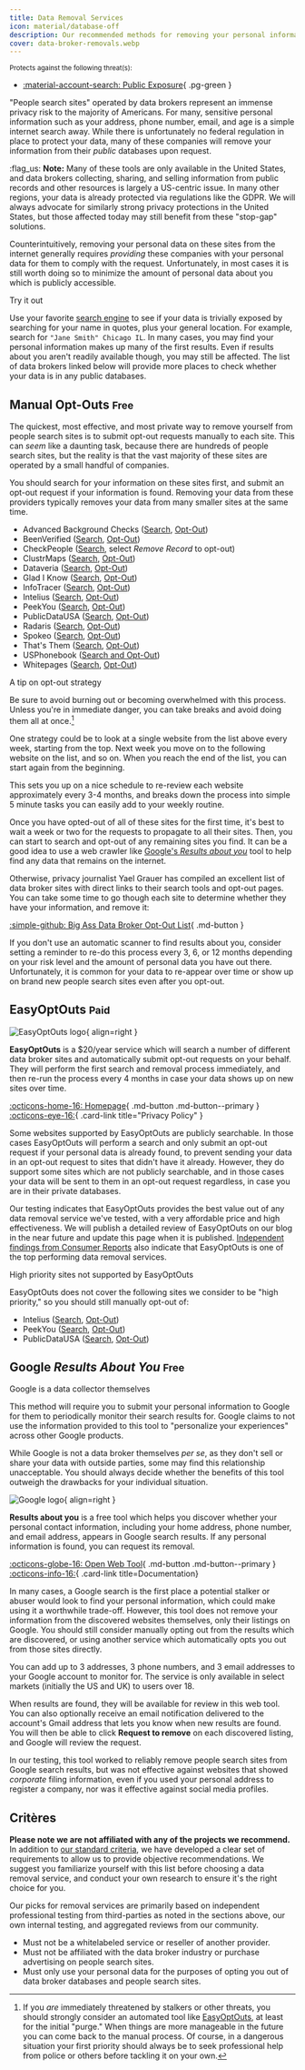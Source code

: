 ```yaml
---
title: Data Removal Services
icon: material/database-off
description: Our recommended methods for removing your personal information from data brokers and people search sites.
cover: data-broker-removals.webp
---
```


<small>Protects against the following threat(s):</small>

- [:material-account-search: Public Exposure](basics/common-threats.md#limiting-public-information){ .pg-green }

"People search sites" operated by data brokers represent an immense privacy risk to the majority of Americans. For many, sensitive personal information such as your address, phone number, email, and age is a simple internet search away. While there is unfortunately no federal regulation in place to protect your data, many of these companies will remove your information from their _public_ databases upon request.

:flag_us: **Note:** Many of these tools are only available in the United States, and data brokers collecting, sharing, and selling information from public records and other resources is largely a US-centric issue. In many other regions, your data is already protected via regulations like the GDPR. We will always advocate for similarly strong privacy protections in the United States, but those affected today may still benefit from these "stop-gap" solutions.

Counterintuitively, removing your personal data on these sites from the internet generally requires _providing_ these companies with your personal data for them to comply with the request. Unfortunately, in most cases it is still worth doing so to minimize the amount of personal data about you which is publicly accessible.

<div class="admonition example" markdown>
<p class="admonition-title">Try it out</p>

Use your favorite [search engine](search-engines.md) to see if your data is trivially exposed by searching for your name in quotes, plus your general location. For example, search for `"Jane Smith" Chicago IL`. In many cases, you may find your personal information makes up many of the first results. Even if results about you aren't readily available though, you may still be affected. The list of data brokers linked below will provide more places to check whether your data is in any public databases.

</div>

## Manual Opt-Outs <small>Free</small>

The quickest, most effective, and most private way to remove yourself from people search sites is to submit opt-out requests manually to each site. This can _seem_ like a daunting task, because there are hundreds of people search sites, but the reality is that the vast majority of these sites are operated by a small handful of companies.

You should search for your information on these sites first, and submit an opt-out request if your information is found. Removing your data from these providers typically removes your data from many smaller sites at the same time.

- Advanced Background Checks ([Search](https://advancedbackgroundchecks.com), [Opt-Out](https://advancedbackgroundchecks.com/removal))
- BeenVerified ([Search](https://beenverified.com/app/optout/search), [Opt-Out](https://beenverified.com/app/optout/address-search))
- CheckPeople ([Search](https://checkpeople.com/do-not-sell-info), select _Remove Record_ to opt-out)
- ClustrMaps ([Search](https://clustrmaps.com), [Opt-Out](https://clustrmaps.com/bl/opt-out))
- Dataveria ([Search](https://dataveria.com), [Opt-Out](https://dataveria.com/ng/control/privacy))
- Glad I Know ([Search](https://gladiknow.com), [Opt-Out](https://gladiknow.com/opt-out))
- InfoTracer ([Search](https://infotracer.com), [Opt-Out](https://infotracer.com/optout))
- Intelius ([Search](https://intelius.com), [Opt-Out](https://suppression.peopleconnect.us/login))
- PeekYou ([Search](https://peekyou.com), [Opt-Out](https://peekyou.com/about/contact/optout))
- PublicDataUSA ([Search](https://publicdatausa.com), [Opt-Out](https://publicdatausa.com/remove.php))
- Radaris ([Search](https://radaris.com), [Opt-Out](https://radaris.com/page/how-to-remove))
- Spokeo ([Search](https://spokeo.com/search), [Opt-Out](https://spokeo.com/optout))
- That's Them ([Search](https://thatsthem.com), [Opt-Out](https://thatsthem.com/optout))
- USPhonebook ([Search and Opt-Out](https://usphonebook.com/opt-out))
- Whitepages ([Search](https://whitepages.com), [Opt-Out](https://whitepages.com/suppression_requests))

<div class="admonition tip" markdown>
<p class="admonition-title">A tip on opt-out strategy</p>

Be sure to avoid burning out or becoming overwhelmed with this process. Unless you're in immediate danger, you can take breaks and avoid doing them all at once.[^1]

One strategy could be to look at a single website from the list above every week, starting from the top. Next week you move on to the following website on the list, and so on. When you reach the end of the list, you can start again from the beginning.

This sets you up on a nice schedule to re-review each website approximately every 3-4 months, and breaks down the process into simple 5 minute tasks you can easily add to your weekly routine.

</div>

Once you have opted-out of all of these sites for the first time, it's best to wait a week or two for the requests to propagate to all their sites. Then, you can start to search and opt-out of any remaining sites you find. It can be a good idea to use a web crawler like [Google's _Results about you_](#google-results-about-you-free) tool to help find any data that remains on the internet.

Otherwise, privacy journalist Yael Grauer has compiled an excellent list of data broker sites with direct links to their search tools and opt-out pages. You can take some time to go though each site to determine whether they have your information, and remove it:

[:simple-github: Big Ass Data Broker Opt-Out List](https://github.com/yaelwrites/Big-Ass-Data-Broker-Opt-Out-List){ .md-button }

If you don't use an automatic scanner to find results about you, consider setting a reminder to re-do this process every 3, 6, or 12 months depending on your risk level and the amount of personal data you have out there. Unfortunately, it is common for your data to re-appear over time or show up on brand new people search sites even after you opt-out.

## EasyOptOuts <small>Paid</small>

<div class="admonition recommendation" markdown>

![EasyOptOuts logo](assets/img/data-broker-removals/easyoptouts.svg){ align=right }

**EasyOptOuts** is a $20/year service which will search a number of different data broker sites and automatically submit opt-out requests on your behalf. They will perform the first search and removal process immediately, and then re-run the process every 4 months in case your data shows up on new sites over time.

[:octicons-home-16: Homepage](https://easyoptouts.com){ .md-button .md-button--primary }
[:octicons-eye-16:](https://easyoptouts.com/privacy){ .card-link title="Privacy Policy" }

</div>

Some websites supported by EasyOptOuts are publicly searchable. In those cases EasyOptOuts will perform a search and only submit an opt-out request if your personal data is already found, to prevent sending your data in an opt-out request to sites that didn't have it already. However, they do support some sites which are not publicly searchable, and in those cases your data will be sent to them in an opt-out request regardless, in case you are in their private databases.

Our testing indicates that EasyOptOuts provides the best value out of any data removal service we've tested, with a very affordable price and high effectiveness. We will publish a detailed review of EasyOptOuts on our blog in the near future and update this page when it is published. [Independent findings from Consumer Reports](https://discuss.privacyguides.net/t/consumer-reports-evaluating-people-search-site-removal-services/19948) also indicate that EasyOptOuts is one of the top performing data removal services.

<div class="admonition failure" markdown>
<p class="admonition-title">High priority sites not supported by EasyOptOuts</p>

EasyOptOuts does not cover the following sites we consider to be "high priority," so you should still manually opt-out of:

- Intelius ([Search](https://intelius.com), [Opt-Out](https://suppression.peopleconnect.us/login))
- PeekYou ([Search](https://peekyou.com), [Opt-Out](https://peekyou.com/about/contact/optout))
- PublicDataUSA ([Search](https://publicdatausa.com), [Opt-Out](https://publicdatausa.com/remove.php))

</div>

## Google _Results About You_ <small>Free</small>

<div class="admonition warning" markdown>
<p class="admonition-title">Google is a data collector themselves</p>

This method will require you to submit your personal information to Google for them to periodically monitor their search results for. Google claims to not use the information provided to this tool to "personalize your experiences" across other Google products.

While Google is not a data broker themselves _per se_, as they don't sell or share your data with outside parties, some may find this relationship unacceptable. You should always decide whether the benefits of this tool outweigh the drawbacks for your individual situation.

</div>

<div class="admonition recommendation" markdown>

![Google logo](assets/img/data-broker-removals/google.svg){ align=right }

**Results about you** is a free tool which helps you discover whether your personal contact information, including your home address, phone number, and email address, appears in Google search results. If any personal information is found, you can request its removal.

[:octicons-globe-16: Open Web Tool](https://myactivity.google.com/results-about-you){ .md-button .md-button--primary }
[:octicons-info-16:](https://support.google.com/websearch/answer/12719076){ .card-link title=Documentation}

</div>

In many cases, a Google search is the first place a potential stalker or abuser would look to find your personal information, which could make using it a worthwhile trade-off. However, this tool does not remove your information from the discovered websites themselves, only their listings on Google. You should still consider manually opting out from the results which are discovered, or using another service which automatically opts you out from those sites directly.

You can add up to 3 addresses, 3 phone numbers, and 3 email addresses to your Google account to monitor for. The service is only available in select markets (initially the US and UK) to users over 18.

When results are found, they will be available for review in this web tool. You can also optionally receive an email notification delivered to the account's Gmail address that lets you know when new results are found. You will then be able to click **Request to remove** on each discovered listing, and Google will review the request.

In our testing, this tool worked to reliably remove people search sites from Google search results, but was not effective against websites that showed _corporate_ filing information, even if you used your personal address to register a company, nor was it effective against social media profiles.

## Critères

**Please note we are not affiliated with any of the projects we recommend.** In addition to [our standard criteria](about/criteria.md), we have developed a clear set of requirements to allow us to provide objective recommendations. We suggest you familiarize yourself with this list before choosing a data removal service, and conduct your own research to ensure it's the right choice for you.

Our picks for removal services are primarily based on independent professional testing from third-parties as noted in the sections above, our own internal testing, and aggregated reviews from our community.

- Must not be a whitelabeled service or reseller of another provider.
- Must not be affiliated with the data broker industry or purchase advertising on people search sites.
- Must only use your personal data for the purposes of opting you out of data broker databases and people search sites.

[^1]: If you _are_ immediately threatened by stalkers or other threats, you should strongly consider an automated tool like [EasyOptOuts](#easyoptouts-paid), at least for the initial "purge." When things are more manageable in the future you can come back to the manual process. Of course, in a dangerous situation your first priority should always be to seek professional help from police or others before tackling it on your own.
